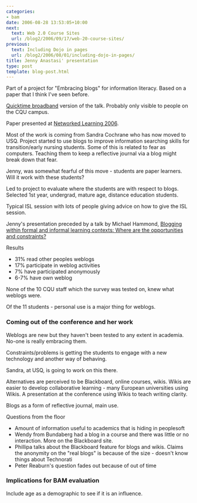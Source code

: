 ```yaml
---
categories:
- bam
date: 2006-08-28 13:53:05+10:00
next:
  text: Web 2.0 Course Sites
  url: /blog2/2006/09/17/web-20-course-sites/
previous:
  text: Including Dojo in pages
  url: /blog2/2006/08/01/including-dojo-in-pages/
title: Jenny Anastasi' presentation
type: post
template: blog-post.html
---
```

Part of a project for "Embracing blogs" for information literacy. Based on a paper that I think I've seen before.

[Quicktime broadband](http://streaming.cqu.edu.au/util/play.php?format=qt&url=rtsp://qtstreamer.cqu.edu.au/cqu/research/seminars/ahs_seminar_240806_med.mov&start=00:00:55&end=00:52:57) version of the talk. Probably only visible to people on the CQU campus.

Paper presented at [Networked Learning 2006](http://www.networkedlearningconference.org.uk/).

Most of the work is coming from Sandra Cochrane who has now moved to USQ. Project started to use blogs to improve information searching skills for transition/early nursing students. Some of this is related to fear as computers. Teaching them to keep a reflective journal via a blog might break down that fear.

Jenny, was somewhat fearful of this move - students are paper learners. Will it work with these students?

Led to project to evaluate where the students are with respect to blogs. Selected 1st year, undergrad, mature age, distance education students.

Typical ISL session with lots of people giving advice on how to give the ISL session.

Jenny's presentation preceded by a talk by Michael Hammond, [Blogging within formal and informal learning contexts: Where are the opportunities and constraints?](http://www.networkedlearningconference.org.uk/abstracts/Hammond.htm)

Results

- 31% read other peoples weblogs
- 17% participate in weblog activities
- 7% have participated anonymously
- 6-7% have own weblog

None of the 10 CQU staff which the survey was tested on, knew what weblogs were.

Of the 11 students - personal use is a major thing for weblogs.

### Coming out of the conference and her work

Weblogs are new but they haven't been tested to any extent in academia. No-one is really embracing them.

Constraints/problems is getting the students to engage with a new technology and another way of behaving.

Sandra, at USQ, is going to work on this there.

Alternatives are perceived to be Blackboard, online courses, wikis. Wikis are easier to develop collaborative learning - many European universities using Wikis. A presentation at the conference using Wikis to teach writing clarity.

Blogs as a form of reflective journal, main use.

Questions from the floor

- Amount of information useful to academics that is hiding in peoplesoft
- Wendy from Bundaberg had a blog in a course and there was little or no interaction. More on the Blackboard site.
- Phillipa talks about the Blackboard feature for blogs and wikis. Claims the anonymity on the "real blogs" is because of the size - doesn't know things about Technorati
- Peter Reaburn's question fades out because of out of time

### Implications for BAM evaluation

Include age as a demographic to see if it is an influence.